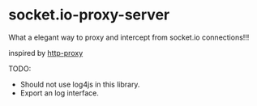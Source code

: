 # socket.io-proxy-server
What a elegant way to proxy and intercept from socket.io connections!!!

inspired by [http-proxy](https://github.com/EltonZhong/koa-better-http-proxy)

TODO:
- Should not use log4js in this library.
- Export an log interface.
